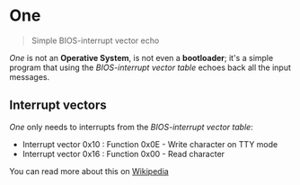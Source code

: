 # One

> Simple BIOS-interrupt vector echo

*One* is not an **Operative System**, is not even a **bootloader**; it's a
simple program that using the *BIOS-interrupt vector table* echoes back
all the input messages.

## Interrupt vectors

*One* only needs to interrupts from the *BIOS-interrupt vector table*:

* Interrupt vector 0x10 : Function 0x0E - Write character on TTY mode
* Interrupt vector 0x16 : Function 0x00 - Read character

You can read more about this on [Wikipedia](https://en.wikipedia.org/wiki/BIOS_interrupt_call)
